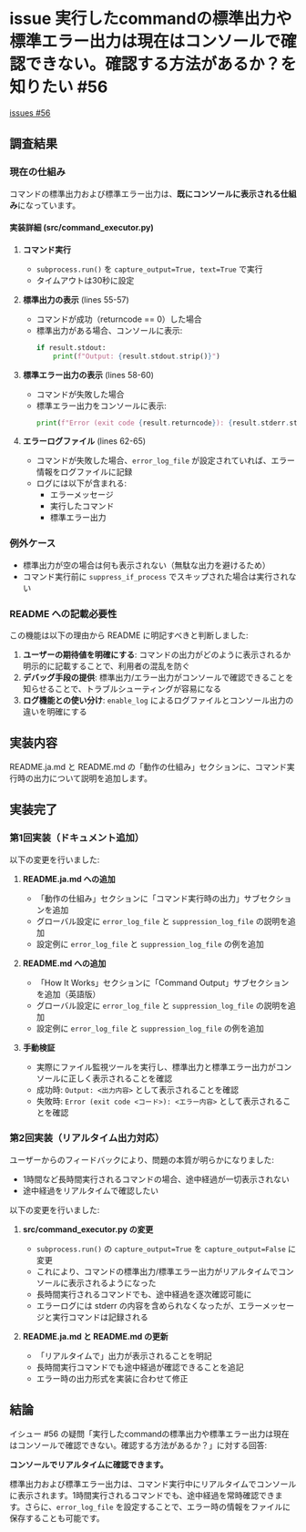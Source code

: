 # issue 実行したcommandの標準出力や標準エラー出力は現在はコンソールで確認できない。確認する方法があるか？を知りたい #56
[issues #56](https://github.com/cat2151/cat-file-watcher/issues/56)

## 調査結果

### 現在の仕組み

コマンドの標準出力および標準エラー出力は、**既にコンソールに表示される仕組み**になっています。

#### 実装詳細 (src/command_executor.py)

1. **コマンド実行**
   - `subprocess.run()` を `capture_output=True, text=True` で実行
   - タイムアウトは30秒に設定

2. **標準出力の表示** (lines 55-57)
   - コマンドが成功（returncode == 0）した場合
   - 標準出力がある場合、コンソールに表示:
     ```python
     if result.stdout:
         print(f"Output: {result.stdout.strip()}")
     ```

3. **標準エラー出力の表示** (lines 58-60)
   - コマンドが失敗した場合
   - 標準エラー出力をコンソールに表示:
     ```python
     print(f"Error (exit code {result.returncode}): {result.stderr.strip()}")
     ```

4. **エラーログファイル** (lines 62-65)
   - コマンドが失敗した場合、`error_log_file` が設定されていれば、エラー情報をログファイルに記録
   - ログには以下が含まれる:
     - エラーメッセージ
     - 実行したコマンド
     - 標準エラー出力

### 例外ケース

- 標準出力が空の場合は何も表示されない（無駄な出力を避けるため）
- コマンド実行前に `suppress_if_process` でスキップされた場合は実行されない

### README への記載必要性

この機能は以下の理由から README に明記すべきと判断しました:

1. **ユーザーの期待値を明確にする**: コマンドの出力がどのように表示されるか明示的に記載することで、利用者の混乱を防ぐ
2. **デバッグ手段の提供**: 標準出力/エラー出力がコンソールで確認できることを知らせることで、トラブルシューティングが容易になる
3. **ログ機能との使い分け**: `enable_log` によるログファイルとコンソール出力の違いを明確にする

## 実装内容

README.ja.md と README.md の「動作の仕組み」セクションに、コマンド実行時の出力について説明を追加します。

## 実装完了

### 第1回実装（ドキュメント追加）

以下の変更を行いました:

1. **README.ja.md への追加**
   - 「動作の仕組み」セクションに「コマンド実行時の出力」サブセクションを追加
   - グローバル設定に `error_log_file` と `suppression_log_file` の説明を追加
   - 設定例に `error_log_file` と `suppression_log_file` の例を追加

2. **README.md への追加**
   - 「How It Works」セクションに「Command Output」サブセクションを追加（英語版）
   - グローバル設定に `error_log_file` と `suppression_log_file` の説明を追加
   - 設定例に `error_log_file` と `suppression_log_file` の例を追加

3. **手動検証**
   - 実際にファイル監視ツールを実行し、標準出力と標準エラー出力がコンソールに正しく表示されることを確認
   - 成功時: `Output: <出力内容>` として表示されることを確認
   - 失敗時: `Error (exit code <コード>): <エラー内容>` として表示されることを確認

### 第2回実装（リアルタイム出力対応）

ユーザーからのフィードバックにより、問題の本質が明らかになりました:
- 1時間など長時間実行されるコマンドの場合、途中経過が一切表示されない
- 途中経過をリアルタイムで確認したい

以下の変更を行いました:

1. **src/command_executor.py の変更**
   - `subprocess.run()` の `capture_output=True` を `capture_output=False` に変更
   - これにより、コマンドの標準出力/標準エラー出力がリアルタイムでコンソールに表示されるようになった
   - 長時間実行されるコマンドでも、途中経過を逐次確認可能に
   - エラーログには stderr の内容を含められなくなったが、エラーメッセージと実行コマンドは記録される

2. **README.ja.md と README.md の更新**
   - 「リアルタイムで」出力が表示されることを明記
   - 長時間実行コマンドでも途中経過が確認できることを追記
   - エラー時の出力形式を実装に合わせて修正

## 結論

イシュー #56 の疑問「実行したcommandの標準出力や標準エラー出力は現在はコンソールで確認できない。確認する方法があるか？」に対する回答:

**コンソールでリアルタイムに確認できます。**

標準出力および標準エラー出力は、コマンド実行中にリアルタイムでコンソールに表示されます。1時間実行されるコマンドでも、途中経過を常時確認できます。さらに、`error_log_file` を設定することで、エラー時の情報をファイルに保存することも可能です。

